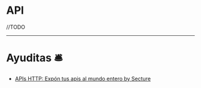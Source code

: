 
# API



//TODO





---

# Ayuditas 🛎️
- [APIs HTTP: Expón tus apis al mundo entero by Secture](https://secture.com/blog/apis-http-expon-tus-apis-al-mundo-entero/)
